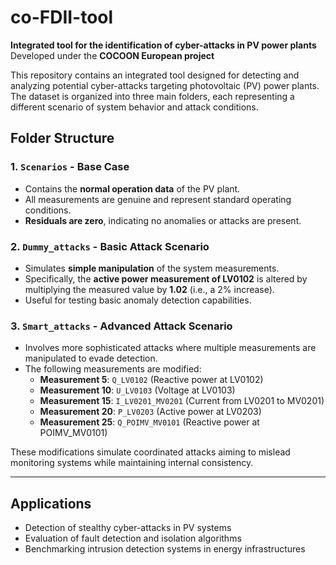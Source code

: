 # co-FDII-tool

**Integrated tool for the identification of cyber-attacks in PV power plants**  
Developed under the **COCOON European project**

This repository contains an integrated tool designed for detecting and analyzing potential cyber-attacks targeting photovoltaic (PV) power plants. The dataset is organized into three main folders, each representing a different scenario of system behavior and attack conditions.

## Folder Structure

### 1. `Scenarios` - Base Case
- Contains the **normal operation data** of the PV plant.
- All measurements are genuine and represent standard operating conditions.
- **Residuals are zero**, indicating no anomalies or attacks are present.

### 2. `Dummy_attacks` - Basic Attack Scenario
- Simulates **simple manipulation** of the system measurements.
- Specifically, the **active power measurement of LV0102** is altered by multiplying the measured value by **1.02** (i.e., a 2% increase).
- Useful for testing basic anomaly detection capabilities.

### 3. `Smart_attacks` - Advanced Attack Scenario
- Involves more sophisticated attacks where multiple measurements are manipulated to evade detection.
- The following measurements are modified:
  - **Measurement 5**: `Q_LV0102` (Reactive power at LV0102)
  - **Measurement 10**: `U_LV0103` (Voltage at LV0103)
  - **Measurement 15**: `I_LV0201_MV0201` (Current from LV0201 to MV0201)
  - **Measurement 20**: `P_LV0203` (Active power at LV0203)
  - **Measurement 25**: `Q_POIMV_MV0101` (Reactive power at POIMV_MV0101)

These modifications simulate coordinated attacks aiming to mislead monitoring systems while maintaining internal consistency.

---

## Applications
- Detection of stealthy cyber-attacks in PV systems
- Evaluation of fault detection and isolation algorithms
- Benchmarking intrusion detection systems in energy infrastructures